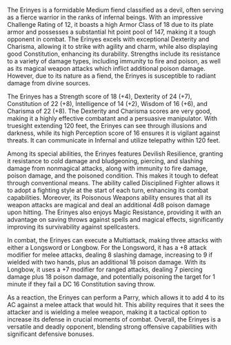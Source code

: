 The Erinyes is a formidable Medium fiend classified as a devil, often serving as a fierce warrior in the ranks of infernal beings. With an impressive Challenge Rating of 12, it boasts a high Armor Class of 18 due to its plate armor and possesses a substantial hit point pool of 147, making it a tough opponent in combat. The Erinyes excels with exceptional Dexterity and Charisma, allowing it to strike with agility and charm, while also displaying good Constitution, enhancing its durability. Strengths include its resistance to a variety of damage types, including immunity to fire and poison, as well as its magical weapon attacks which inflict additional poison damage. However, due to its nature as a fiend, the Erinyes is susceptible to radiant damage from divine sources. 

The Erinyes has a Strength score of 18 (+4), Dexterity of 24 (+7), Constitution of 22 (+8), Intelligence of 14 (+2), Wisdom of 16 (+6), and Charisma of 22 (+8). The Dexterity and Charisma scores are very good, making it a highly effective combatant and a persuasive manipulator. With truesight extending 120 feet, the Erinyes can see through illusions and darkness, while its high Perception score of 16 ensures it is vigilant against threats. It can communicate in Infernal and utilize telepathy within 120 feet.

Among its special abilities, the Erinyes features Devilish Resilience, granting it resistance to cold damage and bludgeoning, piercing, and slashing damage from nonmagical attacks, along with immunity to fire damage, poison damage, and the poisoned condition. This makes it tough to defeat through conventional means. The ability called Disciplined Fighter allows it to adopt a fighting style at the start of each turn, enhancing its combat capabilities. Moreover, its Poisonous Weapons ability ensures that all its weapon attacks are magical and deal an additional 4d8 poison damage upon hitting. The Erinyes also enjoys Magic Resistance, providing it with an advantage on saving throws against spells and magical effects, significantly improving its survivability against spellcasters.

In combat, the Erinyes can execute a Multiattack, making three attacks with either a Longsword or Longbow. For the Longsword, it has a +8 attack modifier for melee attacks, dealing 8 slashing damage, increasing to 9 if wielded with two hands, plus an additional 18 poison damage. With its Longbow, it uses a +7 modifier for ranged attacks, dealing 7 piercing damage plus 18 poison damage, and potentially poisoning the target for 1 minute if they fail a DC 16 Constitution saving throw.

As a reaction, the Erinyes can perform a Parry, which allows it to add 4 to its AC against a melee attack that would hit. This ability requires that it sees the attacker and is wielding a melee weapon, making it a tactical option to increase its defense in crucial moments of combat. Overall, the Erinyes is a versatile and deadly opponent, blending strong offensive capabilities with significant defensive bonuses.
